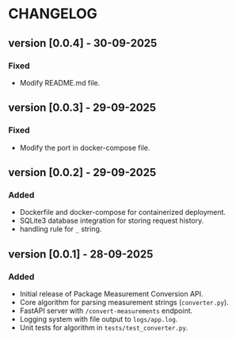 # CHANGELOG

## version [0.0.4] - 30-09-2025
### Fixed 
- Modify README.md file.



## version [0.0.3] - 29-09-2025
### Fixed 
- Modify the port in docker-compose file.



## version [0.0.2] - 29-09-2025
### Added 
- Dockerfile and docker-compose for containerized deployment.
- SQLite3 database integration for storing request history.
- handling rule for `_` string.



## version [0.0.1] - 28-09-2025
### Added
- Initial release of Package Measurement Conversion API.
- Core algorithm for parsing measurement strings (`converter.py`).
- FastAPI server with `/convert-measurements` endpoint.
- Logging system with file output to `logs/app.log`.
- Unit tests for algorithm in `tests/test_converter.py`.

